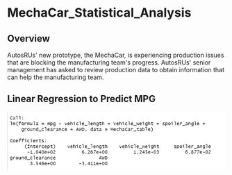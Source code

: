 # MechaCar_Statistical_Analysis

## Overview

AutosRUs' new prototype, the MechaCar, is experiencing production issues that are blocking the manufacturing team's progress. AutosRUs' senior management has asked to review production data to obtain information that can help the manufacturing team.

## Linear Regression to Predict MPG

![img](https://github.com/CarmenU18/MechaCar_Statistical_Analysis/blob/main/Resources/Linear_regression.PNG)
